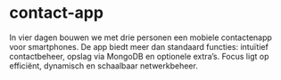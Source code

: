 # contact-app
In vier dagen bouwen we met drie personen een mobiele contactenapp voor smartphones. De app biedt meer dan standaard functies: intuïtief contactbeheer, opslag via MongoDB en optionele extra’s. Focus ligt op efficiënt, dynamisch en schaalbaar netwerkbeheer.
